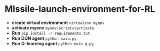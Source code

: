 # MIssile-launch-environment-for-RL
- **create virtual environment** 
`virtualenv myenv`
- **activate myenv**
`myenv\Scripts\activate`
- **Run**
`pip install -r requirements.txt`
- **Run DQN agent** 
`python main.py`
- **Run Q-learning agent** 
`python main_q.py`

